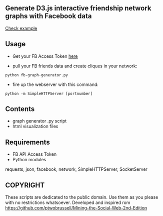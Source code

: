 ## Generate D3.js interactive friendship network graphs with Facebook data

[Check example](adidonato.github.io/fb-redirected.html)

## Usage

* Get your FB Access Token [here](https://developers.facebook.com/tools/access_token/)

* pull your FB friends data and create cliques in your network:
```
python fb-graph-generator.py
```

* fire up the webserver with this command:
```
python -m SimpleHTTPServer [portnumber]
```

## Contents

* graph generator .py script
* html visualization files

## Requirements

* FB API Access Token
* Python modules

requests, json, facebook, network, SimpleHTTPServer, SocketServer

## COPYRIGHT

These scripts are dedicated to the public domain. Use them as you please with no restrictions whatsoever.
Developed and inspired rom https://github.com/ptwobrussell/Mining-the-Social-Web-2nd-Edition
